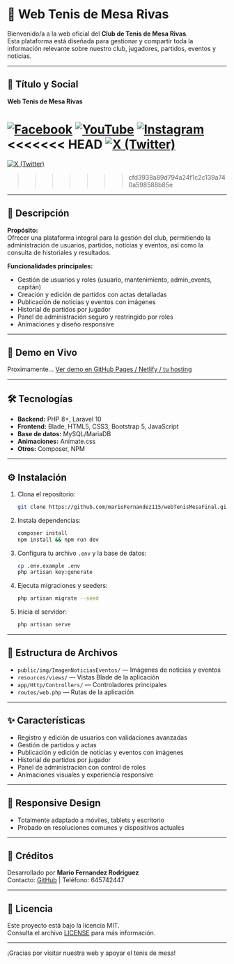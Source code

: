 # 🏓 Web Tenis de Mesa Rivas

Bienvenido/a a la web oficial del **Club de Tenis de Mesa Rivas**.  
Esta plataforma está diseñada para gestionar y compartir toda la información relevante sobre nuestro club, jugadores, partidos, eventos y noticias.

---

## 📸 Título y Social

**Web Tenis de Mesa Rivas**

[![Facebook](https://img.shields.io/badge/Facebook-1877F2?style=for-the-badge&logo=facebook&logoColor=white)](https://www.facebook.com/rivastenisdemesa/)
[![YouTube](https://img.shields.io/badge/YouTube-FF0000?style=for-the-badge&logo=youtube&logoColor=white)](https://www.youtube.com/channel/UC6-9EHYOnDjwHfPzl-HhDUA?app=desktop)
[![Instagram](https://img.shields.io/badge/Instagram-E4405F?style=for-the-badge&logo=instagram&logoColor=white)](https://www.instagram.com/rivastenisdemesa)
<<<<<<< HEAD
[![X (Twitter)](https://img.shields.io/badge/X-000000?style=for-the-badge&logo=twitter&logoColor=white)](https://x.com/cdtmrivas?lang=es)
=======
[![X (Twitter)](https://img.shields.io/badge/X-000000?style=for-the-badge&logo=twitter&logoColor=white)](https://x.com/cdtmrivas?lang=es)
>>>>>>> cfd3938a89d794a24f1c2c139a740a598588b85e

---

## 📝 Descripción

**Propósito:**  
Ofrecer una plataforma integral para la gestión del club, permitiendo la administración de usuarios, partidos, noticias y eventos, así como la consulta de historiales y resultados.

**Funcionalidades principales:**
- Gestión de usuarios y roles (usuario, mantenimiento, admin_events, capitán)
- Creación y edición de partidos con actas detalladas
- Publicación de noticias y eventos con imágenes
- Historial de partidos por jugador
- Panel de administración seguro y restringido por roles
- Animaciones y diseño responsive

---

## 🚀 Demo en Vivo
Proximamente...
[Ver demo en GitHub Pages / Netlify / tu hosting]() 

---

## 🛠️ Tecnologías

- **Backend:** PHP 8+, Laravel 10
- **Frontend:** Blade, HTML5, CSS3, Bootstrap 5, JavaScript
- **Base de datos:** MySQL/MariaDB
- **Animaciones:** Animate.css
- **Otros:** Composer, NPM

---

## ⚙️ Instalación

1. Clona el repositorio:
    ```bash
    git clone https://github.com/marioFernandez115/webTenisMesaFinal.git
    ```
2. Instala dependencias:
    ```bash
    composer install
    npm install && npm run dev
    ```
3. Configura tu archivo `.env` y la base de datos:
    ```bash
    cp .env.example .env
    php artisan key:generate
    ```
4. Ejecuta migraciones y seeders:
    ```bash
    php artisan migrate --seed
    ```
5. Inicia el servidor:
    ```bash
    php artisan serve
    ```

---

## 📁 Estructura de Archivos

- `public/img/ImagenNoticiasEventos/` — Imágenes de noticias y eventos
- `resources/views/` — Vistas Blade de la aplicación
- `app/Http/Controllers/` — Controladores principales
- `routes/web.php` — Rutas de la aplicación

---

## ✨ Características

- Registro y edición de usuarios con validaciones avanzadas
- Gestión de partidos y actas
- Publicación y edición de noticias y eventos con imágenes
- Historial de partidos por jugador
- Panel de administración con control de roles
- Animaciones visuales y experiencia responsive

---

## 📱 Responsive Design

- Totalmente adaptado a móviles, tablets y escritorio
- Probado en resoluciones comunes y dispositivos actuales

---

## 👤 Créditos

Desarrollado por **Mario Fernandez Rodriguez**  
Contacto: [GitHub](https://github.com/marioFernandez115) | Teléfono: 645742447

---

## 📄 Licencia

Este proyecto está bajo la licencia MIT.  
Consulta el archivo [LICENSE](LICENSE) para más información.

---

¡Gracias por visitar nuestra web y apoyar el tenis de mesa!
